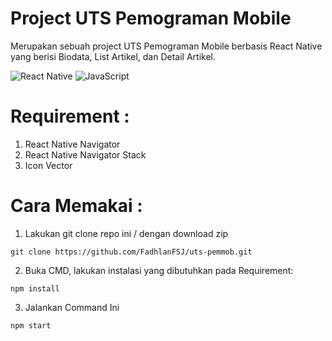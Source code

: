 # Project UTS Pemograman Mobile
Merupakan sebuah project UTS Pemograman Mobile berbasis React Native yang berisi Biodata, List Artikel, dan Detail Artikel.

![React Native](https://img.shields.io/badge/react_native-%2320232a.svg?style=for-the-badge&logo=react&logoColor=%2361DAFB) ![JavaScript](https://img.shields.io/badge/javascript-%23323330.svg?style=for-the-badge&logo=javascript&logoColor=%23F7DF1E)


# Requirement :
1. React Native Navigator 
2. React Native Navigator Stack
3. Icon Vector

# Cara Memakai :
1. Lakukan git clone repo ini / dengan download zip
```
git clone https://github.com/FadhlanFSJ/uts-pemmob.git
```
2. Buka CMD, lakukan instalasi yang dibutuhkan pada Requirement:
```
npm install
```
3. Jalankan Command Ini
```
npm start
```
